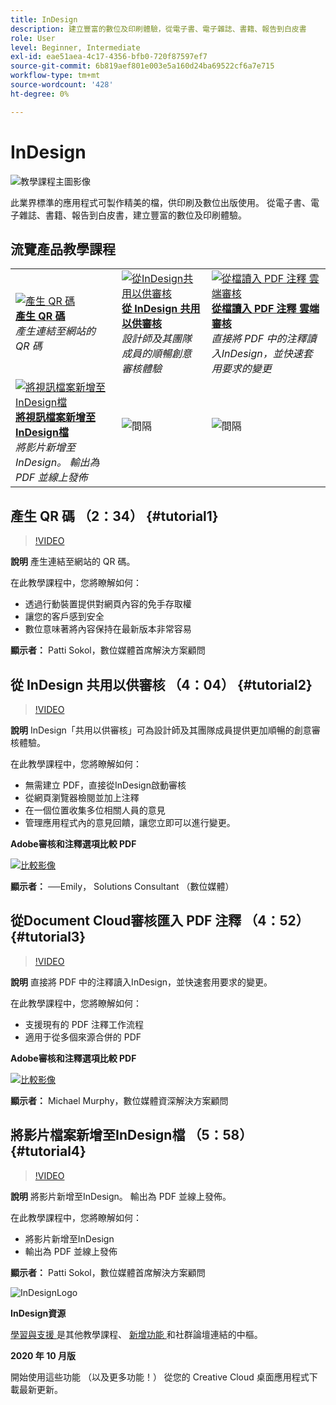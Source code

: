 ```yaml
---
title: InDesign
description: 建立豐富的數位及印刷體驗，從電子書、電子雜誌、書籍、報告到白皮書
role: User
level: Beginner, Intermediate
exl-id: eae51aea-4c17-4356-bfb0-720f87597ef7
source-git-commit: 6b819aef801e003e5a160d24ba69522cf6a7e715
workflow-type: tm+mt
source-wordcount: '428'
ht-degree: 0%

---
```


# InDesign

![教學課程主圖影像](../assets/InDesign.jpg)

此業界標準的應用程式可製作精美的檔，供印刷及數位出版使用。 從電子書、電子雜誌、書籍、報告到白皮書，建立豐富的數位及印刷體驗。

## 流覽產品教學課程

<table style="table-layout:fixed">
<tr>
 <td>
    <a href="indesign.md#tutorial1">
        <img alt="產生 QR 碼" src="../assets/InDesign_qrCodes_sokol_thumbnail.jpg" />
    </a>
    <div>
    <a href="indesign.md#tutorial1"><strong>產生 QR 碼</strong></a>
    </div>
    <em>產生連結至網站的 QR 碼</em>
    <br>
  </td>
  <td>
   <a href="indesign.md#tutorial2">
      <img alt="從InDesign共用以供審核" src="../assets/indesign_shareforreview_palmer_thumbnail.jpg" />
   </a>
    <div>
   <a href="indesign.md#tutorial2"><strong>從 InDesign 共用以供審核</strong></a>
    </div>
    <em>設計師及其團隊成員的順暢創意審核體驗</em>
    <br>
  </td>
  <td>
    <a href="indesign.md#tutorial3">
        <img alt="從檔讀入 PDF 注釋
雲端審核" src="../assets/indesign_pdfcomments_murphy_thumbnail.jpg" />
    </a>
    <div>
    <a href="indesign.md#tutorial3"><strong>從檔讀入 PDF 注釋
雲端審核</strong></a>
    </div>
    <em>直接將 PDF 中的注釋讀入InDesign，並快速套用要求的變更</em>
    <br>
  </td>
</tr>
<tr>
<td>
   <a href="indesign.md#tutorial4">
      <img alt="將視訊檔案新增至InDesign檔" src="../assets/indesign_video_sokol_thumbnail.jpg" />
   </a>
    <div>
   <a href="indesign.md#tutorial4"><strong>將視訊檔案新增至InDesign檔</strong></a>
    </div>
    <em>將影片新增至InDesign。 輸出為 PDF 並線上發佈</em>
    <br>
  </td>
 <td>
    <img alt="間隔" src="../assets/Gray_thumbnail.png" />
    <div>
    <br>
 </td>
 <td>
    <img alt="間隔" src="../assets/Gray_thumbnail.png" />
    <div>
    <br>
 </td>
</tr>
</table>

## 產生 QR 碼 （2：34） {#tutorial1}

>[!VIDEO](https://video.tv.adobe.com/v/326818?hidetitle=true)

**說明**
產生連結至網站的 QR 碼。

在此教學課程中，您將瞭解如何：
* 透過行動裝置提供對網頁內容的免手存取權
* 讓您的客戶感到安全
* 數位意味著將內容保持在最新版本非常容易

**顯示者：**
Patti Sokol，數位媒體首席解決方案顧問

## 從 InDesign 共用以供審核 （4：04） {#tutorial2}

>[!VIDEO](https://video.tv.adobe.com/v/326824?hidetitle=true)

**說明**
InDesign「共用以供審核」可為設計師及其團隊成員提供更加順暢的創意審核體驗。

在此教學課程中，您將瞭解如何：
* 無需建立 PDF，直接從InDesign啟動審核
* 從網頁瀏覽器檢閱並加上注釋
* 在一個位置收集多位相關人員的意見
* 管理應用程式內的意見回饋，讓您立即可以進行變更。

**Adobe審核和注釋選項比較 PDF**

[![比較影像](../assets/ComparisonPDF_thumbnail_96.png)](../assets/Adobe_Review_and_Comment_Comparisons.pdf)

**顯示者：**
──Emily， Solutions Consultant （數位媒體）

## 從Document Cloud審核匯入 PDF 注釋 （4：52） {#tutorial3}

>[!VIDEO](https://video.tv.adobe.com/v/326959?hidetitle=true)

**說明**
直接將 PDF 中的注釋讀入InDesign，並快速套用要求的變更。

在此教學課程中，您將瞭解如何：
* 支援現有的 PDF 注釋工作流程
* 適用于從多個來源合併的 PDF

**Adobe審核和注釋選項比較 PDF**

[![比較影像](../assets/ComparisonPDF_thumbnail_96.png)](../assets/Adobe_Review_and_Comment_Comparisons.pdf)

**顯示者：**
Michael Murphy，數位媒體資深解決方案顧問

## 將影片檔案新增至InDesign檔 （5：58） {#tutorial4}

>[!VIDEO](https://video.tv.adobe.com/v/326757?hidetitle=true)

**說明**
將影片新增至InDesign。 輸出為 PDF 並線上發佈。

在此教學課程中，您將瞭解如何：
* 將影片新增至InDesign
* 輸出為 PDF 並線上發佈

**顯示者：**
Patti Sokol，數位媒體首席解決方案顧問

![InDesignLogo](../assets/id_appicon_96.png)

**InDesign資源**

[學習與支援 ](https://helpx.adobe.com/support/indesign.html) 是其他教學課程、 [ 新增功能 ](https://helpx.adobe.com/indesign/user-guide.html/indesign/using/whats-new.ug.html) 和社群論壇連結的中樞。

**2020 年 10 月版**

開始使用這些功能 （以及更多功能！） 從您的 Creative Cloud 桌面應用程式下載最新更新。
